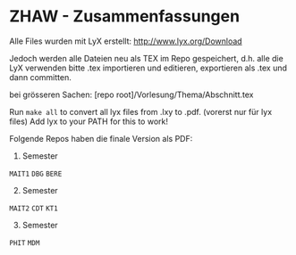ZHAW - Zusammenfassungen
=========

Alle Files wurden mit LyX erstellt: http://www.lyx.org/Download

Jedoch werden alle Dateien neu als TEX im Repo gespeichert, d.h. alle die LyX verwenden bitte .tex importieren und editieren, exportieren als .tex und dann committen.

bei grösseren Sachen:
[repo root]/Vorlesung/Thema/Abschnitt.tex

Run `make all` to convert all lyx files from .lxy to .pdf. (vorerst nur für lyx files)
Add lyx to your PATH for this to work!

Folgende Repos haben die finale Version als PDF:

1. Semester

 `MAIT1`
 `DBG`
 `BERE`

2. Semester

 `MAIT2`
 `CDT`
 `KT1`
 
3. Semester

 `PHIT`
 `MDM`
